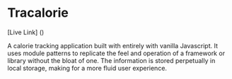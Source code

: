 # Tracalorie
[Live Link] ()

A calorie tracking application built with entirely with vanilla Javascript. It uses module patterns to replicate the feel and operation of a framework or library without the bloat of one. The information is stored perpetually in local storage, making for a more fluid user experience.
